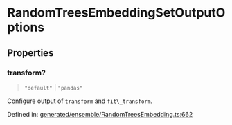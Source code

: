 # RandomTreesEmbeddingSetOutputOptions

## Properties

### transform?

> `"default"` \| `"pandas"`

Configure output of `transform` and `fit\_transform`.

Defined in:  [generated/ensemble/RandomTreesEmbedding.ts:662](https://github.com/transitive-bullshit/scikit-learn-ts/blob/92ab806/packages/sklearn/src/generated/ensemble/RandomTreesEmbedding.ts#L662)
